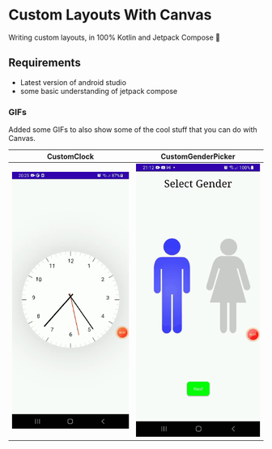 Custom Layouts With Canvas
==============

Writing custom layouts, in 100% Kotlin and Jetpack Compose :rocket:

Requirements
----
- Latest version of android studio
- some basic understanding of jetpack compose

### GIFs

Added some GIFs to also show some of the cool stuff that you can do with Canvas.

CustomClock | CustomGenderPicker
--- | --- 
<img src="https://github.com/sammy-mutahi/CustomViews/blob/main/screenshots/clock.gif" width="280"/> | <img src="https://github.com/sammy-mutahi/CustomViews/blob/main/screenshots/picker.gif" width="280"/>
